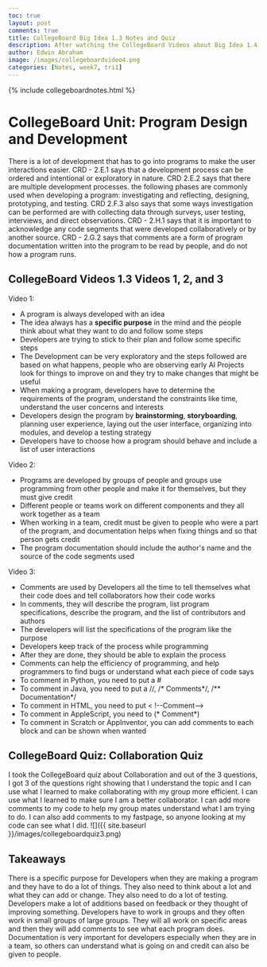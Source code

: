 ```yaml
---
toc: true
layout: post
comments: true
title: CollegeBoard Big Idea 1.3 Notes and Quiz
description: After watching the CollegeBoard Videos about Big Idea 1.4, I took some notes to help me remember and I applied my knowledge to a quiz.
author: Edwin Abraham
image: /images/collegeboardvideo4.png
categories: [Notes, week7, tri1]
---
```

{% include collegeboardnotes.html %}

# CollegeBoard Unit: Program Design and Development
There is a lot of development that has to go into programs to make the user interactions easier. CRD - 2.E.1 says that a development process can be ordered and intentional or exploratory in nature. CRD 2.E.2 says that there are multiple development processes. the following phases are commonly used when developing a program: investigating and reflecting, designing, prototyping, and testing. CRD 2.F.3 also says that some ways investigation can be performed are with collecting data through surveys, user testing, interviews, and direct observations. CRD - 2.H.1 says that it is important to acknowledge any code segments that were developed collaboratively or by another source. CRD - 2.G.2 says that comments are a form of program documentation written into the program to be read by people, and do not how a program runs.

## CollegeBoard Videos 1.3 Videos 1, 2, and 3

Video 1:
- A program is always developed with an idea
- The idea always has a **specific purpose** in the mind and the people think about what they want to do and follow some steps
- Developers are trying to stick to their plan and follow some specific steps
- The Development can be very exploratory and the steps followed are based on what happens, people who are observing early AI Projects look for things to improve on and they try to make changes that might be useful
- When making a program, developers have to determine the requirements of the program, understand the constraints like time, understand the user concerns and interests
- Developers design the program by **brainstorming**, **storyboarding**, planning user experience, laying out the user interface, organizing into modules, and develop a testing strategy
- Developers have to choose how a program should behave and include a list of user interactions

Video 2:
- Programs are developed by groups of people and groups use programming from other people and make it for themselves, but they must give credit
- Different people or teams work on different components and they all work together as a team
- When working in a team, credit must be given to people who were a part of the program, and documentation helps when fixing things and so that person gets credit
- The program documentation should include the author's name and the source of the code segments used


Video 3:
- Comments are used by Developers all the time to tell themselves what their code does and tell collaborators how their code works
- In comments, they will describe the program, list program specifications, describe the program, and the list of contributors and authors
- The developers will list the specifications of the program like the purpose
- Developers keep track of the process while programming
- After they are done, they should be able to explain the process
- Comments can help the efficiency of programming, and help programmers to find bugs or understand what each piece of code says
- To comment in Python, you need to put a #
- To comment in Java, you need to put a //, /* Comments*/, /** Documentation*/
- To comment in HTML, you need to put < !--Comment-->
- To comment in AppleScript, you need to (* Comment*)
- To comment in Scratch or AppInventor, you can add comments to each block and can be shown when wanted

## CollegeBoard Quiz: Collaboration Quiz
I took the CollegeBoard quiz about Collaboration and out of the 3 questions, I got 3 of the questions right showing that I understand the topic and I can use what I learned to make collaborating with my group more efficient. I can use what I learned to make sure I am a better collaborator. I can add more comments to my code to help my group mates understand what I am trying to do. I can also add comments to my fastpage, so anyone looking at my code can see what I did.
![]({{ site.baseurl }}/images/collegeboardquiz3.png)

## Takeaways
There is a specific purpose for Developers when they are making a program and they have to do a lot of things. They also need to think about a lot and what they can add or change. They also need to do a lot of testing. Developers make a lot of additions based on feedback or they thought of improving something. Developers have to work in groups and they often work in small groups of large groups. They will all work on specific areas and then they will add comments to see what each program does. Documentation is very important for developers especially when they are in a team, so others can understand what is going on and credit can also be given to people.